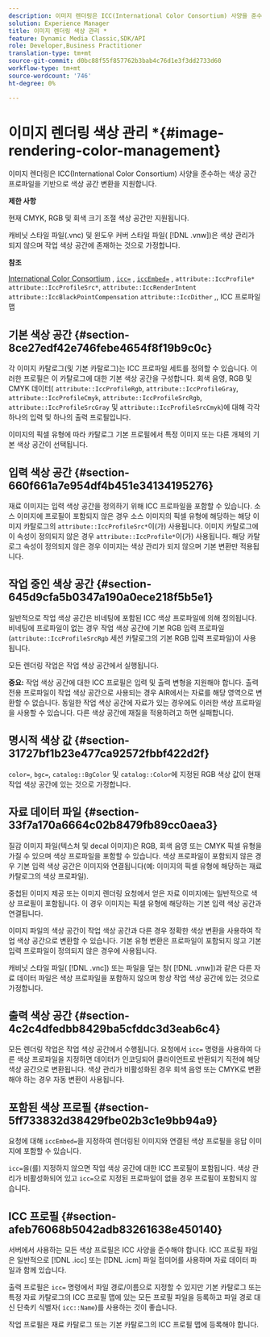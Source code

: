 ```yaml
---
description: 이미지 렌더링은 ICC(International Color Consortium) 사양을 준수하는 색상 공간 프로파일을 기반으로 색상 공간 변환을 지원합니다.
solution: Experience Manager
title: 이미지 렌더링 색상 관리 *
feature: Dynamic Media Classic,SDK/API
role: Developer,Business Practitioner
translation-type: tm+mt
source-git-commit: d0bc88f55f857762b3bab4c76d1e3f3dd2733d60
workflow-type: tm+mt
source-wordcount: '746'
ht-degree: 0%

---
```



# 이미지 렌더링 색상 관리 *{#image-rendering-color-management}

이미지 렌더링은 ICC(International Color Consortium) 사양을 준수하는 색상 공간 프로파일을 기반으로 색상 공간 변환을 지원합니다.

**제한 사항**

현재 CMYK, RGB 및 회색 크기 조절 색상 공간만 지원됩니다.

캐비닛 스타일 파일(.vnc) 및 윈도우 커버 스타일 파일( [!DNL .vnw])은 색상 관리가 되지 않으며 작업 색상 공간에 존재하는 것으로 가정합니다.

**참조**

[International Color Consortium](http://www.color.org/index.xalter) ,  [ `icc=`](../../../../../ir-api/http-protocol/image-rendering-api-ref/c-ir-http-protocol-ref/c-ir-http-protocol-command-reference/r-ir-icc.md#reference-86a2fff3cef24982ad2063d977a16e06) ,  [ `iccEmbed=`](../../../../../ir-api/http-protocol/image-rendering-api-ref/c-ir-http-protocol-ref/c-ir-http-protocol-command-reference/r-ir-iccembed.md#reference-47a433138c7c4b29b9b29871b2491a7f) ,  `attribute::IccProfile*`  `attribute::IccProfileSrc*`,  `attribute::IccRenderIntent`  `attribute::IccBlackPointCompensation`   `attribute::IccDither` ,, ICC 프로파일 맵

## 기본 색상 공간 {#section-8ce27edf42e746febe4654f8f19b9c0c}

각 이미지 카탈로그(및 기본 카탈로그)는 ICC 프로파일 세트를 정의할 수 있습니다. 이러한 프로필은 이 카탈로그에 대한 기본 색상 공간을 구성합니다. 회색 음영, RGB 및 CMYK 데이터( `attribute::IccProfileRgb`, `attribute::IccProfileGray`, `attribute::IccProfileCmyk`, `attribute::IccProfileSrcRgb`, `attribute::IccProfileSrcGray` 및 `attribute::IccProfileSrcCmyk`)에 대해 각각 하나의 입력 및 하나의 출력 프로필입니다.

이미지의 픽셀 유형에 따라 카탈로그 기본 프로필에서 특정 이미지 또는 다른 개체의 기본 색상 공간이 선택됩니다.

## 입력 색상 공간 {#section-660f661a7e954df4b451e34134195276}

재료 이미지는 입력 색상 공간을 정의하기 위해 ICC 프로파일을 포함할 수 있습니다. 소스 이미지에 프로필이 포함되지 않은 경우 소스 이미지의 픽셀 유형에 해당하는 해당 이미지 카탈로그의 `attribute::IccProfileSrc*`이(가) 사용됩니다. 이미지 카탈로그에 이 속성이 정의되지 않은 경우 `attribute::IccProfile*`이(가) 사용됩니다. 해당 카탈로그 속성이 정의되지 않은 경우 이미지는 색상 관리가 되지 않으며 기본 변환만 적용됩니다.

## 작업 중인 색상 공간 {#section-645d9cfa5b0347a190a0ece218f5b5e1}

일반적으로 작업 색상 공간은 비네팅에 포함된 ICC 색상 프로파일에 의해 정의됩니다. 비네팅에 프로파일이 없는 경우 작업 색상 공간에 기본 RGB 입력 프로파일(`attribute::IccProfileSrcRgb` 세션 카탈로그의 기본 RGB 입력 프로파일)이 사용됩니다.

모든 렌더링 작업은 작업 색상 공간에서 실행됩니다.

**중요:** 작업 색상 공간에 대한 ICC 프로필은 입력 및 출력 변형을 지원해야 합니다. 출력 전용 프로파일이 작업 색상 공간으로 사용되는 경우 AIR에서는 자료를 해당 영역으로 변환할 수 없습니다. 동일한 작업 색상 공간에 자료가 있는 경우에도 이러한 색상 프로파일을 사용할 수 있습니다. 다른 색상 공간에 재질을 적용하려고 하면 실패합니다.

## 명시적 색상 값 {#section-31727bf1b23e477ca92572fbbf422d2f}

`color=`, `bgc=`, `catalog::BgColor` 및 `catalog::Color`에 지정된 RGB 색상 값이 현재 작업 색상 공간에 있는 것으로 가정합니다.

## 자료 데이터 파일 {#section-33f7a170a6664c02b8479fb89cc0aea3}

질감 이미지 파일(텍스처 및 decal 이미지)은 RGB, 회색 음영 또는 CMYK 픽셀 유형을 가질 수 있으며 색상 프로파일을 포함할 수 있습니다. 색상 프로파일이 포함되지 않은 경우 기본 입력 색상 공간은 이미지와 연결됩니다(예: 이미지의 픽셀 유형에 해당하는 재료 카탈로그의 색상 프로파일).

중첩된 이미지 제공 또는 이미지 렌더링 요청에서 얻은 자료 이미지에는 일반적으로 색상 프로필이 포함됩니다. 이 경우 이미지는 픽셀 유형에 해당하는 기본 입력 색상 공간과 연결됩니다.

이미지 파일의 색상 공간이 작업 색상 공간과 다른 경우 정확한 색상 변환을 사용하여 작업 색상 공간으로 변환할 수 있습니다. 기본 유형 변환은 프로파일이 포함되지 않고 기본 입력 프로파일이 정의되지 않은 경우에 사용됩니다.

캐비닛 스타일 파일( [!DNL .vnc]) 또는 파일을 덮는 창( [!DNL .vnw])과 같은 다른 자료 데이터 파일은 색상 프로파일을 포함하지 않으며 항상 작업 색상 공간에 있는 것으로 가정합니다.

## 출력 색상 공간 {#section-4c2c4dfedbb8429ba5cfddc3d3eab6c4}

모든 렌더링 작업은 작업 색상 공간에서 수행됩니다. 요청에서 `icc=` 명령을 사용하여 다른 색상 프로파일을 지정하면 데이터가 인코딩되어 클라이언트로 반환되기 직전에 해당 색상 공간으로 변환됩니다. 색상 관리가 비활성화된 경우 회색 음영 또는 CMYK로 변환해야 하는 경우 자동 변환이 사용됩니다.

## 포함된 색상 프로필 {#section-5ff733832d38429fbe02b3c1e9bb94a9}

요청에 대해 `iccEmbed=`을 지정하여 렌더링된 이미지와 연결된 색상 프로필을 응답 이미지에 포함할 수 있습니다.

`icc=`을(를) 지정하지 않으면 작업 색상 공간에 대한 ICC 프로필이 포함됩니다. 색상 관리가 비활성화되어 있고 `icc=`으로 지정된 프로파일이 없을 경우 프로필이 포함되지 않습니다.

## ICC 프로필 {#section-afeb76068b5042adb83261638e450140}

서버에서 사용하는 모든 색상 프로필은 ICC 사양을 준수해야 합니다. ICC 프로필 파일은 일반적으로 [!DNL .icc] 또는 [!DNL .icm] 파일 접미어를 사용하며 자료 데이터 파일과 함께 있습니다.

출력 프로필은 `icc=` 명령에서 파일 경로/이름으로 지정할 수 있지만 기본 카탈로그 또는 특정 자료 카탈로그의 ICC 프로필 맵에 있는 모든 프로필 파일을 등록하고 파일 경로 대신 단축키 식별자( `icc::Name`)를 사용하는 것이 좋습니다.

작업 프로필은 재료 카탈로그 또는 기본 카탈로그의 ICC 프로필 맵에 등록해야 합니다.
